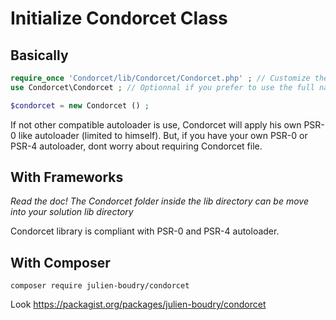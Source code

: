# Initialize Condorcet Class

## Basically
```php
require_once 'Condorcet/lib/Condorcet/Condorcet.php' ; // Customize the path for your use.
use Condorcet\Condorcet ; // Optionnal if you prefer to use the full namespace length

$condorcet = new Condorcet () ;
```

If not other compatible autoloader is use, Condorcet will apply his own PSR-0 like autoloader (limited to himself). But, if you have your own PSR-0 or PSR-4 autoloader, dont worry about requiring Condorcet file.

## With Frameworks
*Read the doc! The Condorcet folder inside the lib directory can be move into your solution lib directory*

Condorcet library is compliant with PSR-0 and PSR-4 autoloader.

## With Composer
`composer require julien-boudry/condorcet`

Look https://packagist.org/packages/julien-boudry/condorcet  